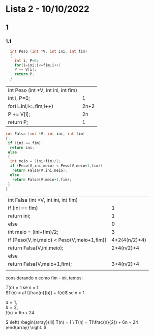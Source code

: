 # Lista 2 - 10/10/2022

## 1
### 1.1
```c
  int Peso (int *V, int ini, int fim)
  { 
    int i, P=0; 
    for(i=ini;i<=fim;i++) 
    P += V[i]; 
    return P; 
  } 
```
|                                     |      |
| ----------------------------------- | ---- |
| int Peso (int *V, int ini, int fim) |      |
| int i, P=0;                         | 1    |
| for(i=ini;i<=fim;i++)               | 2n+2 |
| P += V[i];                          | 2n   |
| return P;                           | 1    |


```c
int Falsa (int *V, int ini, int fim) 
{ 
 if (ini == fim)
  return ini; 
 else 
 { 
  int meio = (ini+fim)/2; 
  if (Peso(V,ini,meio) < Peso(V,meio+1,fim)) 
   return Falsa(V,ini,meio); 
  else 
   return Falsa(V,meio+1,fim); 
 } 
}
```
|                                            |               |
|--------------------------------------------|---------------|
| int Falsa (int *V, int ini, int fim)       |               |
| if (ini == fim)                            | 1             |
| return ini;                                | 1             |
| else                                       | 0             |
| int meio = (ini+fim)/2;                    | 3             |
| if (Peso(V,ini,meio) < Peso(V,meio+1,fim)) | 4+2(4(n/2)+4) | 4n+12
| return Falsa(V,ini,meio);                  | 2+4(n/2)+4    |
| else                                       |               |
| return Falsa(V,meio+1,fim);                | 3+4(n/2)+4    |2n+7
|                                            |               |


considerando n como fim - ini, temos: 

$T(n) = 1$ se n = 1 \
$T(n) = aT(\frac{n}{b}) + f(n)$ se n > 1 

$a=1$, \
$b=2$, \
$f(n) = 6n+24$

$
\left\{
  \begin{array}{lll}
    T(n) = 1 \\
    T(n) = T(\frac{n}{2}) + 6n + 24
  \end{array}
\right.
$ 
